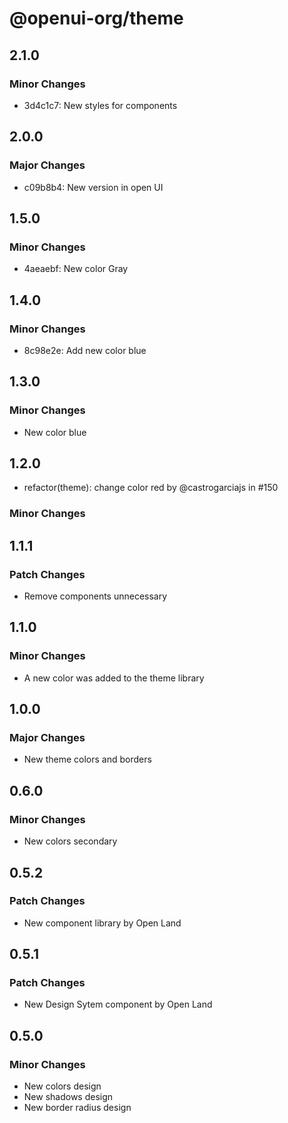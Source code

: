 # @openui-org/theme

## 2.1.0

### Minor Changes

- 3d4c1c7: New styles for components

## 2.0.0

### Major Changes

- c09b8b4: New version in open UI

## 1.5.0

### Minor Changes

- 4aeaebf: New color Gray

## 1.4.0

### Minor Changes

- 8c98e2e: Add new color blue

## 1.3.0

### Minor Changes

- New color blue

## 1.2.0

- refactor(theme): change color red by @castrogarciajs in #150

### Minor Changes

## 1.1.1

### Patch Changes

- Remove components unnecessary

## 1.1.0

### Minor Changes

- A new color was added to the theme library

## 1.0.0

### Major Changes

- New theme colors and borders

## 0.6.0

### Minor Changes

- New colors secondary

## 0.5.2

### Patch Changes

- New component library by Open Land

## 0.5.1

### Patch Changes

- New Design Sytem component by Open Land

## 0.5.0

### Minor Changes

- New colors design
- New shadows design
- New border radius design
